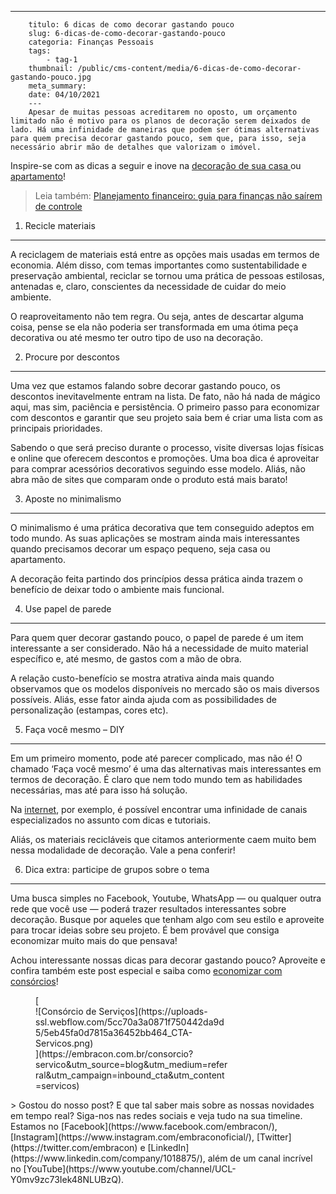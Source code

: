 ---
        titulo: 6 dicas de como decorar gastando pouco
        slug: 6-dicas-de-como-decorar-gastando-pouco
        categoria: Finanças Pessoais
        tags:
            - tag-1
        thumbnail: /public/cms-content/media/6-dicas-de-como-decorar-gastando-pouco.jpg
        meta_summary: 
        date: 04/10/2021
        ---
        Apesar de muitas pessoas acreditarem no oposto, um orçamento limitado não é motivo para os planos de decoração serem deixados de lado. Há uma infinidade de maneiras que podem ser ótimas alternativas para quem precisa decorar gastando pouco, sem que, para isso, seja necessário abrir mão de detalhes que valorizam o imóvel.

Inspire-se com as dicas a seguir e inove na [decoração de sua casa ](https://www.embracon.com.br/blog/como-usar-prateleiras-na-decoracao-da-casa)ou [apartamento](https://www.embracon.com.br/blog/como-comprar-um-apartamento)!

> Leia também: [Planejamento financeiro: guia para finanças não saírem de controle](https://www.embracon.com.br/blog/planejamento-financeiro-um-guia-para-as-financas-nao-sairem-de-controle)

1. Recicle materiais
--------------------

A reciclagem de materiais está entre as opções mais usadas em termos de economia. Além disso, com temas importantes como sustentabilidade e preservação ambiental, reciclar se tornou uma prática de pessoas estilosas, antenadas e, claro, conscientes da necessidade de cuidar do meio ambiente.

O reaproveitamento não tem regra. Ou seja, antes de descartar alguma coisa, pense se ela não poderia ser transformada em uma ótima peça decorativa ou até mesmo ter outro tipo de uso na decoração.

2. Procure por descontos
------------------------

Uma vez que estamos falando sobre decorar gastando pouco, os descontos inevitavelmente entram na lista. De fato, não há nada de mágico aqui, mas sim, paciência e persistência. O primeiro passo para economizar com descontos e garantir que seu projeto saia bem é criar uma lista com as principais prioridades.

Sabendo o que será preciso durante o processo, visite diversas lojas físicas e online que oferecem descontos e promoções. Uma boa dica é aproveitar para comprar acessórios decorativos seguindo esse modelo. Aliás, não abra mão de sites que comparam onde o produto está mais barato!

3. Aposte no minimalismo
------------------------

O minimalismo é uma prática decorativa que tem conseguido adeptos em todo mundo. As suas aplicações se mostram ainda mais interessantes quando precisamos decorar um espaço pequeno, seja casa ou apartamento.

A decoração feita partindo dos princípios dessa prática ainda trazem o benefício de deixar todo o ambiente mais funcional.

4. Use papel de parede
----------------------

Para quem quer decorar gastando pouco, o papel de parede é um item interessante a ser considerado. Não há a necessidade de muito material específico e, até mesmo, de gastos com a mão de obra.

A relação custo-benefício se mostra atrativa ainda mais quando observamos que os modelos disponíveis no mercado são os mais diversos possíveis. Aliás, esse fator ainda ajuda com as possibilidades de personalização (estampas, cores etc).

5. Faça você mesmo – DIY
------------------------

Em um primeiro momento, pode até parecer complicado, mas não é! O chamado ‘Faça você mesmo’ é uma das alternativas mais interessantes em termos de decoração. É claro que nem todo mundo tem as habilidades necessárias, mas até para isso há solução.

Na [internet](https://www.youtube.com/watch?v=8qfC0v3fzuQ), por exemplo, é possível encontrar uma infinidade de canais especializados no assunto com dicas e tutoriais.

Aliás, os materiais recicláveis que citamos anteriormente caem muito bem nessa modalidade de decoração. Vale a pena conferir!

6. Dica extra: participe de grupos sobre o tema
-----------------------------------------------

Uma busca simples no Facebook, Youtube, WhatsApp — ou qualquer outra rede que você use — poderá trazer resultados interessantes sobre decoração. Busque por aqueles que tenham algo com seu estilo e aproveite para trocar ideias sobre seu projeto. É bem provável que consiga economizar muito mais do que pensava!

Achou interessante nossas dicas para decorar gastando pouco? Aproveite e confira também este post especial e saiba como [economizar com consórcios](https://www.embracon.com.br/blog/consorcio-ou-poupanca-quais-sao-as-diferencas-e-como-escolher)!

<figure class="w-richtext-figure-type-image w-richtext-align-center" style="max-width:310px">[<div>![Consórcio de Serviços](https://uploads-ssl.webflow.com/5cc70a3a0871f750442da9d5/5eb45fa0d7815a36452bb464_CTA-Servicos.png)</div>](https://embracon.com.br/consorcio?servico&utm_source=blog&utm_medium=referral&utm_campaign=inbound_cta&utm_content=servicos)</figure>> Gostou do nosso post? E que tal saber mais sobre as nossas novidades em tempo real? Siga-nos nas redes sociais e veja tudo na sua timeline. Estamos no [Facebook](https://www.facebook.com/embracon/), [Instagram](https://www.instagram.com/embraconoficial/), [Twitter](https://twitter.com/embracon) e [LinkedIn](https://www.linkedin.com/company/1018875/), além de um canal incrível no [YouTube](https://www.youtube.com/channel/UCL-Y0mv9zc73Iek48NLUBzQ).
        